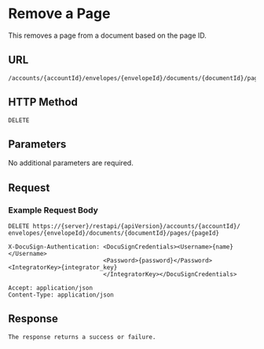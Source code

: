 # Remove a Page

This removes a page from a document based on the page ID.

## URL

    /accounts/{accountId}/envelopes/{envelopeId}/documents/{documentId}/pages/{pageId}

## HTTP Method

    DELETE

## Parameters

No additional parameters are required.

## Request

### Example Request Body

    DELETE https://{server}/restapi/{apiVersion}/accounts/{accountId}/
    envelopes/{envelopeId}/documents/{documentId}/pages/{pageId}
    
    X-DocuSign-Authentication: <DocuSignCredentials><Username>{name}</Username>
                               <Password>{password}</Password><IntegratorKey>{integrator_key}
                               </IntegratorKey></DocuSignCredentials>
    
    Accept: application/json
    Content-Type: application/json

## Response

    The response returns a success or failure.
